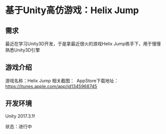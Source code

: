 # 基于Unity高仿游戏：Helix Jump
 
## 需求
最近在学习Unity3D开发，于是拿最近很火的游戏Helix Jump练手下，用于慢慢熟悉Unity3D引擎

## 游戏介绍
游戏名称：Helix Jump
相关截图：
![]()
AppStore下载地址：https://itunes.apple.com/app/id1345968745 

## 开发环境
Unity 2017.3.1f

状态：进行中
